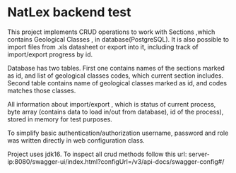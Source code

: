 # NatLex backend test

This project implements CRUD operations to work with Sections ,which contains Geological Classes , in database(PostgreSQL).
It is also possible to import files from .xls datasheet or export into it, including track of import/export progress by id.

Database has two tables. First one contains names of the sections marked as id, and list of geological classes codes, 
which current section includes. Second table contains name of geological classes marked as id, and codes matches those classes.

All information about import/export , which is status of current process, byte array (contains data to load in/out from database),
id of the process), stored in memory for test purposes.

To simplify basic authentication/authorization username, password and role was written directly in web configuration class.

Project uses jdk16.
To inspect all crud methods follow this url: server-ip:8080/swagger-ui/index.html?configUrl=/v3/api-docs/swagger-config#/
